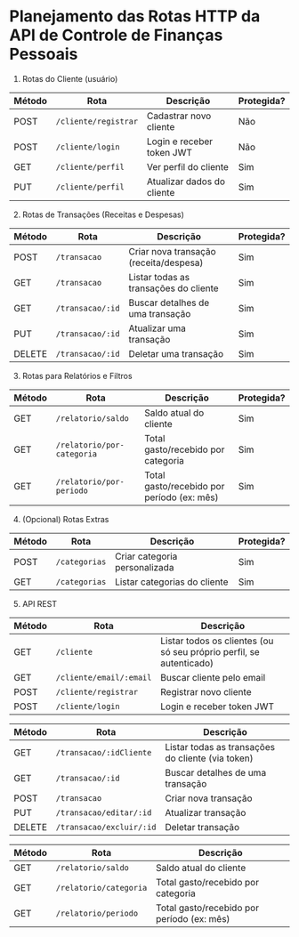 # Planejamento das Rotas HTTP da API de Controle de Finanças Pessoais

1. Rotas do Cliente (usuário)

| Método | Rota                  | Descrição                  | Protegida? |
| ------ | --------------------- | -------------------------- | ---------- |
| POST   | `/cliente/registrar` | Cadastrar novo cliente      | Não        |
| POST   | `/cliente/login`     | Login e receber token JWT   | Não        |
| GET    | `/cliente/perfil`    | Ver perfil do cliente       | Sim        |
| PUT    | `/cliente/perfil`    | Atualizar dados do cliente  | Sim        |

2. Rotas de Transações (Receitas e Despesas)

| Método | Rota              | Descrição                              | Protegida? |
| ------ | ----------------- | -------------------------------------- | ---------- |
| POST   | `/transacao`     | Criar nova transação (receita/despesa) | Sim        |
| GET    | `/transacao`     | Listar todas as transações do cliente  | Sim        |
| GET    | `/transacao/:id` | Buscar detalhes de uma transação       | Sim        |
| PUT    | `/transacao/:id` | Atualizar uma transação                | Sim        |
| DELETE | `/transacao/:id` | Deletar uma transação                  | Sim        |

3. Rotas para Relatórios e Filtros

| Método | Rota                        | Descrição                                  | Protegida? |
| ------ | --------------------------- | ------------------------------------------ | ---------- |
| GET    | `/relatorio/saldo`          | Saldo atual do cliente                     | Sim        |
| GET    | `/relatorio/por-categoria`  | Total gasto/recebido por categoria         | Sim        |
| GET    | `/relatorio/por-periodo`    | Total gasto/recebido por período (ex: mês) | Sim        |

4. (Opcional) Rotas Extras

| Método | Rota          | Descrição                     | Protegida? |
| ------ | ------------- | ----------------------------- | ---------- |
| POST   | `/categorias` | Criar categoria personalizada | Sim        |
| GET    | `/categorias` | Listar categorias do cliente  | Sim        |

5. API REST

| Método | Rota                     | Descrição                                                           |
| ------ | ------------------------ | ------------------------------------------------------------------- |
| GET    | `/cliente`               | Listar todos os clientes (ou só seu próprio perfil, se autenticado) |
| GET    | `/cliente/email/:email`  | Buscar cliente pelo email                                           |
| POST   | `/cliente/registrar`     | Registrar novo cliente                                              |
| POST   | `/cliente/login`         | Login e receber token JWT                                           |


| Método | Rota                         | Descrição                                         |
| ------ | ---------------------------  | ------------------------------------------------- |
| GET    | `/transacao/:idCliente`      | Listar todas as transações do cliente (via token) |
| GET    | `/transacao/:id`             | Buscar detalhes de uma transação                  |
| POST   | `/transacao`                 | Criar nova transação                              |
| PUT    | `/transacao/editar/:id`      | Atualizar transação                               |
| DELETE | `/transacao/excluir/:id`     | Deletar transação                                 |


| Método | Rota                    | Descrição                                  |
| ------ | ----------------------- | ------------------------------------------ |
| GET    | `/relatorio/saldo`      | Saldo atual do cliente                     |
| GET    | `/relatorio/categoria`  | Total gasto/recebido por categoria         |
| GET    | `/relatorio/periodo`    | Total gasto/recebido por período (ex: mês) |




